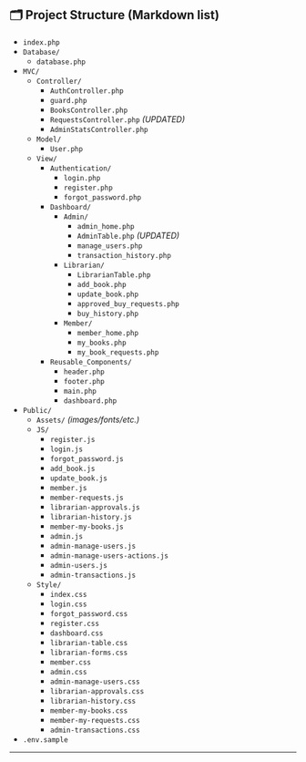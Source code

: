 ## 🗂️ Project Structure (Markdown list)

- `index.php`
- `Database/`
  - `database.php`
- `MVC/`
  - `Controller/`
    - `AuthController.php`
    - `guard.php`
    - `BooksController.php`
    - `RequestsController.php` _(UPDATED)_
    - `AdminStatsController.php`
  - `Model/`
    - `User.php`
  - `View/`
    - `Authentication/`
      - `login.php`
      - `register.php`
      - `forgot_password.php`
    - `Dashboard/`
      - `Admin/`
        - `admin_home.php`
        - `AdminTable.php` _(UPDATED)_
        - `manage_users.php`
        - `transaction_history.php`
      - `Librarian/`
        - `LibrarianTable.php`
        - `add_book.php`
        - `update_book.php`
        - `approved_buy_requests.php`
        - `buy_history.php`
      - `Member/`
        - `member_home.php`
        - `my_books.php`
        - `my_book_requests.php`
    - `Reusable_Components/`
      - `header.php`
      - `footer.php`
      - `main.php`
      - `dashboard.php`
- `Public/`
  - `Assets/` _(images/fonts/etc.)_
  - `JS/`
    - `register.js`
    - `login.js`
    - `forgot_password.js`
    - `add_book.js`
    - `update_book.js`
    - `member.js`
    - `member-requests.js`
    - `librarian-approvals.js`
    - `librarian-history.js`
    - `member-my-books.js`
    - `admin.js`
    - `admin-manage-users.js`
    - `admin-manage-users-actions.js`
    - `admin-users.js`
    - `admin-transactions.js`
  - `Style/`
    - `index.css`
    - `login.css`
    - `forgot_password.css`
    - `register.css`
    - `dashboard.css`
    - `librarian-table.css`
    - `librarian-forms.css`
    - `member.css`
    - `admin.css`
    - `admin-manage-users.css`
    - `librarian-approvals.css`
    - `librarian-history.css`
    - `member-my-books.css`
    - `member-my-requests.css`
    - `admin-transactions.css`
- `.env.sample`

---
